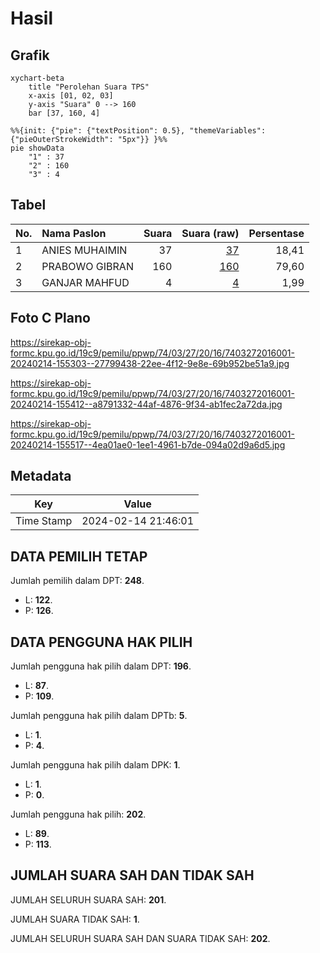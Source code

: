 # Hasil

## Grafik

```mermaid
xychart-beta
    title "Perolehan Suara TPS"
    x-axis [01, 02, 03]
    y-axis "Suara" 0 --> 160
    bar [37, 160, 4]
```

```mermaid
%%{init: {"pie": {"textPosition": 0.5}, "themeVariables": {"pieOuterStrokeWidth": "5px"}} }%%
pie showData
    "1" : 37
    "2" : 160
    "3" : 4
```

## Tabel

| No. | Nama Paslon    | Suara | Suara (raw) | Persentase |
|:--- |:-------------- | -----:| -----------:| ----------:|
| 1   | ANIES MUHAIMIN | 37    | [37][p-1]   | 18,41      |
| 2   | PRABOWO GIBRAN | 160   | [160][p-2]  | 79,60      |
| 3   | GANJAR MAHFUD  | 4     | [4][p-3]    | 1,99       |


[p-1]: https://github.com/gigit-pemilu/pemilu-2024-74-sulawesi-tenggara/blob/main/pilpres/hitung-suara/sub/74-sulawesi-tenggara/sub/03-muna/sub/27-tongkuno/sub/2016-fongkaniwa/sub/001-tps/sub/paslon-1.txt
[p-2]: https://github.com/gigit-pemilu/pemilu-2024-74-sulawesi-tenggara/blob/main/pilpres/hitung-suara/sub/74-sulawesi-tenggara/sub/03-muna/sub/27-tongkuno/sub/2016-fongkaniwa/sub/001-tps/sub/paslon-2.txt
[p-3]: https://github.com/gigit-pemilu/pemilu-2024-74-sulawesi-tenggara/blob/main/pilpres/hitung-suara/sub/74-sulawesi-tenggara/sub/03-muna/sub/27-tongkuno/sub/2016-fongkaniwa/sub/001-tps/sub/paslon-3.txt

## Foto C Plano

https://sirekap-obj-formc.kpu.go.id/19c9/pemilu/ppwp/74/03/27/20/16/7403272016001-20240214-155303--27799438-22ee-4f12-9e8e-69b952be51a9.jpg

https://sirekap-obj-formc.kpu.go.id/19c9/pemilu/ppwp/74/03/27/20/16/7403272016001-20240214-155412--a8791332-44af-4876-9f34-ab1fec2a72da.jpg

https://sirekap-obj-formc.kpu.go.id/19c9/pemilu/ppwp/74/03/27/20/16/7403272016001-20240214-155517--4ea01ae0-1ee1-4961-b7de-094a02d9a6d5.jpg


## Metadata

| Key        | Value               |
| ---------- | ------------------- |
| Time Stamp | 2024-02-14 21:46:01 |


## DATA PEMILIH TETAP

Jumlah pemilih dalam DPT: **248**.
 * L: **122**.
 * P: **126**.

## DATA PENGGUNA HAK PILIH

Jumlah pengguna hak pilih dalam DPT: **196**.
 * L: **87**.
 * P: **109**.

Jumlah pengguna hak pilih dalam DPTb: **5**.
 * L: **1**.
 * P: **4**.

Jumlah pengguna hak pilih dalam DPK: **1**.
 * L: **1**.
 * P: **0**.

Jumlah pengguna hak pilih: **202**.
 * L: **89**.
 * P: **113**.

## JUMLAH SUARA SAH DAN TIDAK SAH

JUMLAH SELURUH SUARA SAH: **201**.

JUMLAH SUARA TIDAK SAH: **1**.

JUMLAH SELURUH SUARA SAH DAN SUARA TIDAK SAH: **202**.


